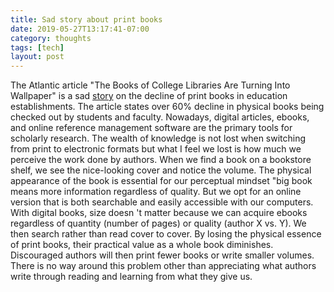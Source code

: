 ```yaml
---
title: Sad story about print books
date: 2019-05-27T13:17:41-07:00
category: thoughts 
tags: [tech] 
layout: post
---
```


The Atlantic article "The Books of College Libraries Are Turning Into Wallpaper" is a sad <a  target="_blank" href="https://www.theatlantic.com/ideas/archive/2019/05/college-students-arent-checking-out-books/590305/">story</a> on the decline of print books in education establishments. The article states over 60% decline in physical books being checked out by students and faculty. Nowadays, digital articles, ebooks, and online reference management software are the primary tools for scholarly research. The wealth of knowledge is not lost when switching from print to electronic formats but what I feel we lost is how much we perceive the work done by authors. When we find a book on a bookstore shelf, we see the nice-looking cover and notice the volume. The physical appearance of the book is essential for our perceptual mindset "big book means more information regardless of quality. But we opt for an online version that is both searchable and easily accessible with our computers. With digital books, size doesn 't matter because we can acquire ebooks regardless of quantity (number of pages) or quality (author X vs. Y). We then search rather than read cover to cover. By losing the physical essence of print books, their practical value as a whole book diminishes. Discouraged authors will then print fewer books or write smaller volumes. There is no way around this problem other than appreciating what authors write through reading and learning from what they give us.
